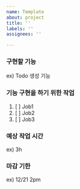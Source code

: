 ```yaml
---
name: Template
about: project
title: ''
labels: ''
assignees: ''

---
```


### 구현할 기능
ex) Todo 생성 기능

### 기능 구현을 하기 위한 작업
1. [ ] Job1
2. [ ] Job2
3. [ ] Job3

### 예상 작업 시간
ex) 3h

### 마감 기한
ex) 12/21 2pm

